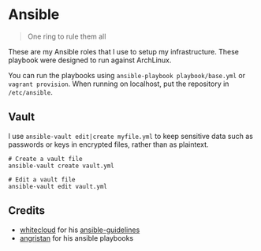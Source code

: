 # Ansible

> One ring to rule them all

These are my Ansible roles that I use to setup my infrastructure.
These playbook were designed to run against ArchLinux.

You can run the playbooks using `ansible-playbook playbook/base.yml` or `vagrant provision`.
When running on localhost, put the repository in `/etc/ansible`.

## Vault

I use `ansible-vault edit|create myfile.yml` to keep sensitive data such as passwords or keys in encrypted files, rather than as plaintext.

```
# Create a vault file
ansible-vault create vault.yml

# Edit a vault file
ansible-vault edit vault.yml
```
## Credits

* [whitecloud](https://github.com/whitecloud) for his [ansible-guidelines](https://github.com/whitecloud/ansible-styleguide)
* [angristan](https://github.com/angristan) for his ansible playbooks
